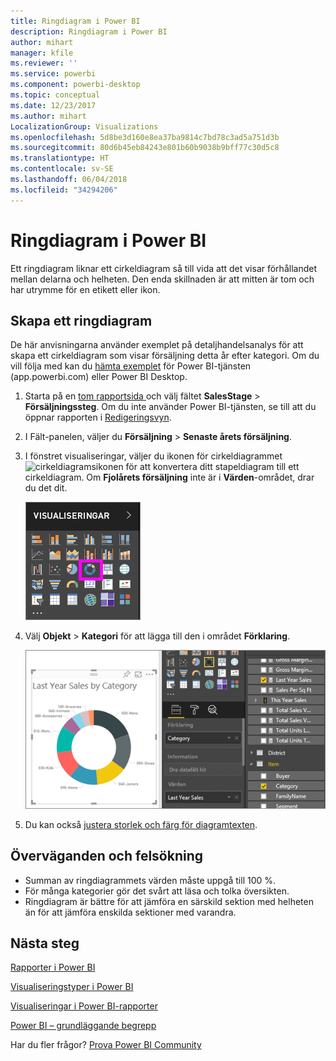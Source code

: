 ```yaml
---
title: Ringdiagram i Power BI
description: Ringdiagram i Power BI
author: mihart
manager: kfile
ms.reviewer: ''
ms.service: powerbi
ms.component: powerbi-desktop
ms.topic: conceptual
ms.date: 12/23/2017
ms.author: mihart
LocalizationGroup: Visualizations
ms.openlocfilehash: 5d8be3d160e8ea37ba9814c7bd78c3ad5a751d3b
ms.sourcegitcommit: 80d6b45eb84243e801b60b9038b9bff77c30d5c8
ms.translationtype: HT
ms.contentlocale: sv-SE
ms.lasthandoff: 06/04/2018
ms.locfileid: "34294206"
---
```

# <a name="doughnut-charts-in-power-bi"></a>Ringdiagram i Power BI
Ett ringdiagram liknar ett cirkeldiagram så till vida att det visar förhållandet mellan delarna och helheten. Den enda skillnaden är att mitten är tom och har utrymme för en etikett eller ikon.

## <a name="create-a-doughnut-chart"></a>Skapa ett ringdiagram
De här anvisningarna använder exemplet på detaljhandelsanalys för att skapa ett cirkeldiagram som visar försäljning detta år efter kategori. Om du vill följa med kan du [hämta exemplet](sample-datasets.md) för Power BI-tjänsten (app.powerbi.com) eller Power BI Desktop.

1. Starta på en [tom rapportsida ](power-bi-report-add-page.md) och välj fältet **SalesStage** \> **Försäljningssteg**. Om du inte använder Power BI-tjänsten, se till att du öppnar rapporten i [Redigeringsvyn](service-interact-with-a-report-in-editing-view.md).

2. I Fält-panelen, väljer du **Försäljning** \> **Senaste årets försäljning**.  
   
3. I fönstret visualiseringar, väljer du ikonen för cirkeldiagrammet ![cirkeldiagramsikonen]() för att konvertera ditt stapeldiagram till ett cirkeldiagram. Om **Fjolårets försäljning** inte är i **Värden**-området, drar du det dit.
     
   ![](media/power-bi-visualization-doughnut-charts/power-bi-doughnut-chart.png)

4. Välj **Objekt** \> **Kategori** för att lägga till den i området **Förklaring**. 
     
    ![](media/power-bi-visualization-doughnut-charts/power-bi-doughnut-done.png)

5. Du kan också [justera storlek och färg för diagramtexten](power-bi-visualization-customize-title-background-and-legend.md). 

## <a name="considerations-and-troubleshooting"></a>Överväganden och felsökning
* Summan av ringdiagrammets värden måste uppgå till 100 %.
* För många kategorier gör det svårt att läsa och tolka översikten.
* Ringdiagram är bättre för att jämföra en särskild sektion med helheten än för att jämföra enskilda sektioner med varandra. 

## <a name="next-steps"></a>Nästa steg
[Rapporter i Power BI](service-reports.md)

[Visualiseringstyper i Power BI](power-bi-visualization-types-for-reports-and-q-and-a.md)

[Visualiseringar i Power BI-rapporter](power-bi-report-visualizations.md)

[Power BI – grundläggande begrepp](service-basic-concepts.md)

Har du fler frågor? [Prova Power BI Community](http://community.powerbi.com/)

